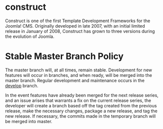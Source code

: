 construct
=========

Construct is one of the first Template Development Frameworks for the Joomla! CMS. Originally developed in late 2007, with an initial limited release in January of 2008, Construct has grown to three versions during the evolution of Joomla.

Stable Master Branch Policy
====================
The master branch will, at all times, remain stable. Development for new features will occur in branches, and when ready, will be merged into the master branch. Regular development and maintenance occurs in the [develop](https://github.com/construct-framework/construct/tree/develop) branch.

In the event features have already been merged for the next release series, and an issue arises that warrants a fix on the current release series, the developer will create a branch based off the tag created from the previous release, make the necessary changes, package a new release, and tag the new release. If necessary, the commits made in the temporary branch will be merged into master.

